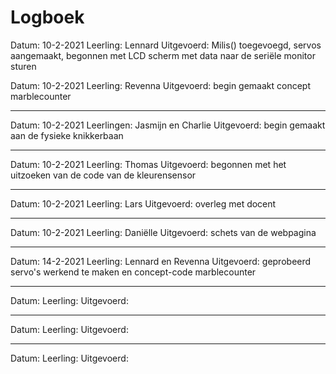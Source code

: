 # Logboek

Datum: 10-2-2021
Leerling: Lennard
Uitgevoerd: Milis() toegevoegd, servos aangemaakt, begonnen met LCD scherm met data naar de seriële monitor sturen


Datum: 10-2-2021
Leerling: Revenna 
Uitgevoerd: begin gemaakt concept marblecounter

---

Datum: 10-2-2021
Leerlingen: Jasmijn en Charlie
Uitgevoerd: begin gemaakt aan de fysieke knikkerbaan

---

Datum: 10-2-2021
Leerling: Thomas
Uitgevoerd: begonnen met het uitzoeken van de code van de kleurensensor

---

Datum: 10-2-2021
Leerling: Lars 
Uitgevoerd: overleg met docent

---

Datum: 10-2-2021
Leerling: Daniëlle 
Uitgevoerd: schets van de webpagina

---

Datum: 14-2-2021
Leerling: Lennard en Revenna
Uitgevoerd: geprobeerd servo's werkend te maken en concept-code marblecounter 

---

Datum: 
Leerling:
Uitgevoerd:

---

Datum: 
Leerling:
Uitgevoerd:

---

Datum: 
Leerling:
Uitgevoerd:
